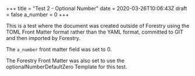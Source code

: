 +++
title = "Test 2 - Optional Number"
date = 2020-03-26T10:06:43Z
draft = false
a_number = 0
+++

This is a test where the document was created outside of Forestry using the TOML Front Matter format rather than the YAML format, committed to GIT and then imported
by Forestry.

The `a_number` front matter field was set to 0.

The Forestry Front Matter was also set to use the optionalNumberDefaultZero Template for this test. 